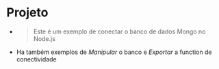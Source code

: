 # Projeto
- >Este é um exemplo de conectar o banco de dados Mongo no Node.js
- Ha também exemplos de *Manipular* o banco e *Exportar* a function de conectividade 

